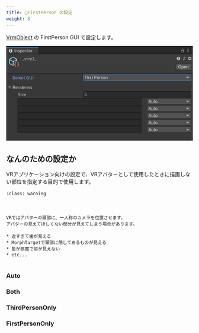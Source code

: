 ```yaml
---
title: 🚧FirstPerson の設定
weight: 8
---
```


[VrmObject](/univrm1/vrm1_tutorial/vrm_object) の FirstPerson GUI で設定します。

![img](/_static/images/vrm10/tutorial/vrm_firstperson_settings.jpg)

## なんのための設定か

VRアプリケーション向けの設定で、VRアバターとして使用したときに描画しない部位を指定する目的で使用します。

```{admonition} VRで見えてほしくない部分
:class: warning



VRではアバターの頭部に、一人称のカメラを位置させます。
アバターの見えてほしくない部分が見えてしまう場合があります。

* 近すぎて歯が見える
* MorphTargetで頭部に隠してあるものが見える
* 髪が邪魔で前が見えない
* etc...


```


### Auto

### Both

### ThirdPersonOnly

### FirstPersonOnly
